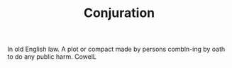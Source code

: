 ---
title: Conjuration
letter: C
permalink: "/definitions/bld-conjuration.html"
body: In old English law. A plot or compact made by persons combln-ing by oath to
  do any public harm. CowelL
published_at: '2018-07-07'
source: Black's Law Dictionary 2nd Ed (1910)
layout: post
---